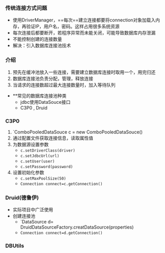 
### 传统连接方式问题

- 使用DriverManager，==每次==建立连接都要将connection对象加载入内存，再验证IP，用户名，密码。这样占用很多系统资源
- 每次连接后都要断开，若程序异常而未能关闭，可能导致数据库内存泄漏
- 不能控制创建的连接数量
- 解决：引入数据库连接池技术

### 介绍

1. 预先在缓冲池放入一些连接，需要建立数据库连接时取用一个，用完归还
2. 数据库连接池负责分配，管理，释放连接
3. 当请求的连接数超过最大连接数量时，加入等待队列

- **常见的数据库连接池种类
	- jdbc使用DataSouce接口
	- C3P0 , Druid
### C3P0
1.  `ComboPooledDataSouce c = new ComboPooledDataSouce()
2.  通过配置文件获取连接信息，读取属性值
3. 为数据源设置参数
	- `c.setDriverClass(driver)`
	- `c.setJdbcUrl(url)`
	- `c.setUser(user)`
	- `c.setPassword(password)`
4. 设置初始化参数
	- `c.setMaxPoolSize(50)`
	- `Connection connect=c.getConnection()`

### Druid(德鲁伊)

- 实际项目中广泛使用
- 创建连接池
	- `DataSource d= DruidDataSourceFactory.creatDataSource(properties)
	- `Connection connect=d.getConnection()`

### DBUtils

